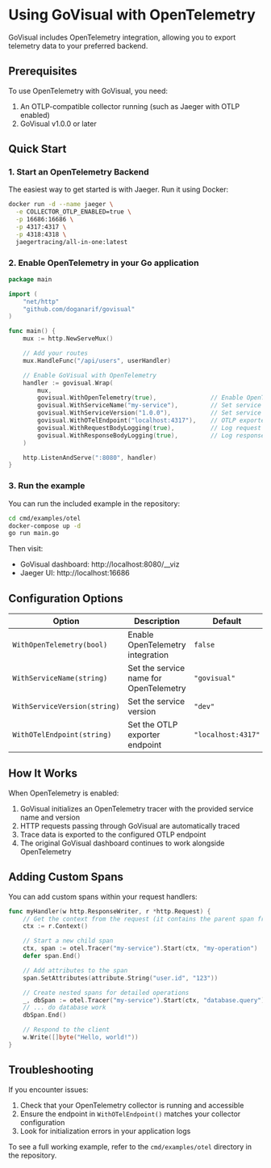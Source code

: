 # Using GoVisual with OpenTelemetry

GoVisual includes OpenTelemetry integration, allowing you to export telemetry data to your preferred backend.

## Prerequisites

To use OpenTelemetry with GoVisual, you need:

1. An OTLP-compatible collector running (such as Jaeger with OTLP enabled)
2. GoVisual v1.0.0 or later

## Quick Start

### 1. Start an OpenTelemetry Backend

The easiest way to get started is with Jaeger. Run it using Docker:

```bash
docker run -d --name jaeger \
  -e COLLECTOR_OTLP_ENABLED=true \
  -p 16686:16686 \
  -p 4317:4317 \
  -p 4318:4318 \
  jaegertracing/all-in-one:latest
```

### 2. Enable OpenTelemetry in your Go application

```go
package main

import (
    "net/http"
    "github.com/doganarif/govisual"
)

func main() {
    mux := http.NewServeMux()

    // Add your routes
    mux.HandleFunc("/api/users", userHandler)

    // Enable GoVisual with OpenTelemetry
    handler := govisual.Wrap(
        mux,
        govisual.WithOpenTelemetry(true),               // Enable OpenTelemetry
        govisual.WithServiceName("my-service"),         // Set service name
        govisual.WithServiceVersion("1.0.0"),           // Set service version
        govisual.WithOTelEndpoint("localhost:4317"),    // OTLP exporter endpoint
        govisual.WithRequestBodyLogging(true),          // Log request bodies
        govisual.WithResponseBodyLogging(true),         // Log response bodies
    )

    http.ListenAndServe(":8080", handler)
}
```

### 3. Run the example

You can run the included example in the repository:

```bash
cd cmd/examples/otel
docker-compose up -d
go run main.go
```

Then visit:

- GoVisual dashboard: http://localhost:8080/\_\_viz
- Jaeger UI: http://localhost:16686

## Configuration Options

| Option                       | Description                            | Default            |
| ---------------------------- | -------------------------------------- | ------------------ |
| `WithOpenTelemetry(bool)`    | Enable OpenTelemetry integration       | `false`            |
| `WithServiceName(string)`    | Set the service name for OpenTelemetry | `"govisual"`       |
| `WithServiceVersion(string)` | Set the service version                | `"dev"`            |
| `WithOTelEndpoint(string)`   | Set the OTLP exporter endpoint         | `"localhost:4317"` |

## How It Works

When OpenTelemetry is enabled:

1. GoVisual initializes an OpenTelemetry tracer with the provided service name and version
2. HTTP requests passing through GoVisual are automatically traced
3. Trace data is exported to the configured OTLP endpoint
4. The original GoVisual dashboard continues to work alongside OpenTelemetry

## Adding Custom Spans

You can add custom spans within your request handlers:

```go
func myHandler(w http.ResponseWriter, r *http.Request) {
    // Get the context from the request (it contains the parent span from GoVisual)
    ctx := r.Context()

    // Start a new child span
    ctx, span := otel.Tracer("my-service").Start(ctx, "my-operation")
    defer span.End()

    // Add attributes to the span
    span.SetAttributes(attribute.String("user.id", "123"))

    // Create nested spans for detailed operations
    _, dbSpan := otel.Tracer("my-service").Start(ctx, "database.query")
    // ... do database work
    dbSpan.End()

    // Respond to the client
    w.Write([]byte("Hello, world!"))
}
```

## Troubleshooting

If you encounter issues:

1. Check that your OpenTelemetry collector is running and accessible
2. Ensure the endpoint in `WithOTelEndpoint()` matches your collector configuration
3. Look for initialization errors in your application logs

To see a full working example, refer to the `cmd/examples/otel` directory in the repository.

